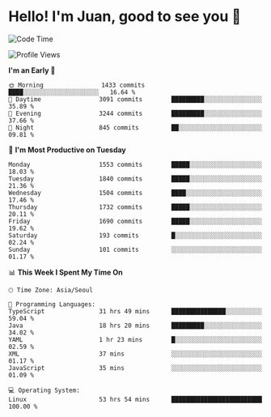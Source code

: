 # Hello! I'm Juan, good to see you 👋

<!--
**Y-k-Y/Y-k-Y** is a ✨ _special_ ✨ repository because its `README.md` (this file) appears on your GitHub profile.

Here are some ideas to get you started:

- 🔭 I’m currently working on ...
- 🌱 I’m currently learning ...
- 👯 I’m looking to collaborate on ...
- 🤔 I’m looking for help with ...
- 💬 Ask me about ...
- 📫 How to reach me: ...
- 😄 Pronouns: ...
- ⚡ Fun fact: ...
-->
<!--
![Profile views](https://gpvc.arturio.dev/Y-k-Y)

[![Omid Nikrah StackOverflow](https://github-readme-stackoverflow.vercel.app/?userID=9517076)](https://stackoverflow.com/users/9517076/i-have-10-fingers)
-->

<!--START_SECTION:waka-->
![Code Time](http://img.shields.io/badge/Code%20Time-1%2C268%20hrs%2054%20mins-blue)

![Profile Views](http://img.shields.io/badge/Profile%20Views-0-blue)

**I'm an Early 🐤** 

```text
🌞 Morning                1433 commits        ████░░░░░░░░░░░░░░░░░░░░░   16.64 % 
🌆 Daytime                3091 commits        █████████░░░░░░░░░░░░░░░░   35.89 % 
🌃 Evening                3244 commits        █████████░░░░░░░░░░░░░░░░   37.66 % 
🌙 Night                  845 commits         ██░░░░░░░░░░░░░░░░░░░░░░░   09.81 % 
```
📅 **I'm Most Productive on Tuesday** 

```text
Monday                   1553 commits        █████░░░░░░░░░░░░░░░░░░░░   18.03 % 
Tuesday                  1840 commits        █████░░░░░░░░░░░░░░░░░░░░   21.36 % 
Wednesday                1504 commits        ████░░░░░░░░░░░░░░░░░░░░░   17.46 % 
Thursday                 1732 commits        █████░░░░░░░░░░░░░░░░░░░░   20.11 % 
Friday                   1690 commits        █████░░░░░░░░░░░░░░░░░░░░   19.62 % 
Saturday                 193 commits         █░░░░░░░░░░░░░░░░░░░░░░░░   02.24 % 
Sunday                   101 commits         ░░░░░░░░░░░░░░░░░░░░░░░░░   01.17 % 
```


📊 **This Week I Spent My Time On** 

```text
🕑︎ Time Zone: Asia/Seoul

💬 Programming Languages: 
TypeScript               31 hrs 49 mins      ███████████████░░░░░░░░░░   59.04 % 
Java                     18 hrs 20 mins      █████████░░░░░░░░░░░░░░░░   34.02 % 
YAML                     1 hr 23 mins        █░░░░░░░░░░░░░░░░░░░░░░░░   02.59 % 
XML                      37 mins             ░░░░░░░░░░░░░░░░░░░░░░░░░   01.17 % 
JavaScript               35 mins             ░░░░░░░░░░░░░░░░░░░░░░░░░   01.09 % 

💻 Operating System: 
Linux                    53 hrs 54 mins      █████████████████████████   100.00 % 
```


<!--END_SECTION:waka-->
